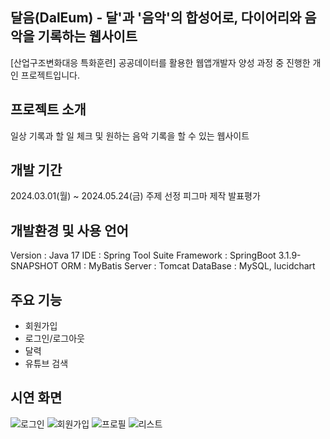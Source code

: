 ## 달음(DalEum) - 달'과 '음악'의 합성어로, 다이어리와 음악을 기록하는 웹사이트
[산업구조변화대응 특화훈련] 공공데이터를 활용한 웹앱개발자 양성 과정 중 진행한 개인 프로젝트입니다.

## 프로젝트 소개
일상 기록과 할 일 체크 및 원하는 음악 기록을 할 수 있는 웹사이트

## 개발 기간
2024.03.01(월) ~ 2024.05.24(금)
주제 선정
피그마 제작
발표평가

## 개발환경 및 사용 언어
Version : Java 17
IDE : Spring Tool Suite
Framework : SpringBoot 3.1.9-SNAPSHOT
ORM : MyBatis
Server : Tomcat
DataBase : MySQL, lucidchart

## 주요 기능
- 회원가입
- 로그인/로그아웃
- 달력
- 유튜브 검색

## 시연 화면
![로그인](https://velog.velcdn.com/images/vrslxowe/post/f0de03b2-9230-4a52-8200-34866c212893/image.png)
![회원가입](https://velog.velcdn.com/images/vrslxowe/post/22fd5696-7e16-4a69-b1f6-bed85daec121/image.png)
![프로필](https://velog.velcdn.com/images/vrslxowe/post/caca907d-eb56-4531-ad18-7cae35fe50ef/image.png)
![리스트](https://velog.velcdn.com/images/vrslxowe/post/521c828b-f096-42e0-a187-be2f682adecc/image.png)
